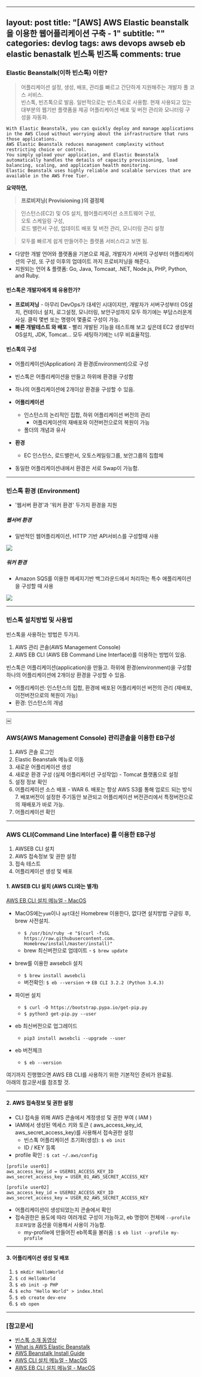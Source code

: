 
---
layout: post
title:  "[AWS] AWS Elastic beanstalk 을 이용한 웹어플리케이션 구축 - 1"
subtitle:   ""
categories: devlog
tags: aws devops awseb eb elastic benastalk 빈스톡 빈즈톡
comments: true
---



### Elastic Beanstalk(이하 빈스톡) 이란?
> 어플리케이션 설정, 생성, 배포, 관리를 빠르고 간단하게 지원해주는 개발자 풀 코스 서비스.   
> 빈스톡, 빈즈톡으로 발음. 일반적으로는 빈스톡으로 사용함.
> 현재 사용되고 있는 대부분의 웹기반 플랫폼을 제공
> 어플리케이션 배포 및 버전 관리와 모니터링 구성을 자동화.


```text
With Elastic Beanstalk, you can quickly deploy and manage applications in the AWS Cloud without worrying about the infrastructure that runs those applications.    
AWS Elastic Beanstalk reduces management complexity without restricting choice or control.    
You simply upload your application, and Elastic Beanstalk automatically handles the details of capacity provisioning, load balancing, scaling, and application health monitoring.    
Elastic Beanstalk uses highly reliable and scalable services that are available in the AWS Free Tier.
```


**요약하면,**

> **프로비저닝( Provisioning )의 결정체**


> 인스턴스(EC2) 및 OS 설치, 
> 웹어플리케이션 소프트웨어 구성,     
> 오토 스케일링 구성,   
> 로드 밸런서 구성,
> 업데이트 배포 및 버전 관리,
> 모니터링 관리 설정   
  
> 모두를 빠르게 쉽게 만들어주는 플랫폼 서비스라고 보면 됨.

- 다양한 개발 언어와 플랫폼을 기본으로 제공, 개발자가 서버의 구성부터 어플리케이션의 구성, 또 구성 이후의 업데이트 까지 프로비저닝을 해준다.
- 지원되는 언어 & 플랫폼: Go, Java, Tomcaat, .NET, Node.js, PHP, Python, and Ruby.


#### 빈스톡은 개발자에게 왜 유용한가?
- **프로비저닝** - 아무리 DevOps가 대세인 시대이지만, 개발자가 서버구성부터 OS설치, 컨테이너 설치, 로그설정, 모니터링, 보안구성까지 모두 하기에는 부담스러운게 사실. 클릭 몇번 또는 명령어 몇줄로 구성이 가능.
- **빠른 개발테스트 와 배포** - 빨리 개발된 기능을 테스트해 보고 싶은데 EC2 생성부터 OS설치, JDK, Tomcat... 모두 세팅하기에는 너무 비효율적임. 

#### 빈스톡의 구성
- 어플리케이션(Application) 과 환경(Environment)으로 구성
- 빈스톡은 어플리케이션을 만들고 하위에 환경을 구성함   
- 하나의 어플리케이션에 2개이상 환경을 구성할 수 있음.

- **어플리케이션**
	- 인스턴스의 논리적인 집합, 하위 어플리케이션 버전의 관리    
        - 어플리케이션의 재배포와 이전버전으로의 복원이 가능
	- 폴더의 개념과 유사
- **환경**
	- EC 인스턴스, 로드밸런서, 오토스케일링그룹, 보안그룹의 집합체
	
- 동일한 어플리케이션내에서 환경은 서로 Swap이 가능함.

---

### 빈스톡 환경 (Environment)
- '웹서버 환경'과 '워커 환경' 두가지 환경을 지원

##### 웹서버 환경
- 일반적인 웹어플리케이션, HTTP 기반 API서비스를 구성할때 사용

![](https://docs.aws.amazon.com/elasticbeanstalk/latest/dg/images/aeb-architecture2.png)


##### 워커 환경
-  Amazon SQS를 이용한 메세지기반 백그라운드에서 처리하는 특수 애플리케이션을 구성할 때 사용

![](https://docs.aws.amazon.com/elasticbeanstalk/latest/dg/images/aeb-architecture_worker.png)

---

### 빈스톡 설치방법 및 사용법

빈스톡을 사용하는 방법은 두가지.   

1. AWS 관리 콘솔(AWS Management Console)
2. AWS EB CLI (AWS EB Command Line Interface)를 이용하는 방법이 있음.


빈스톡은 어플리케이션(application)을 만들고. 하위에 환경(environment)을 구성함 하나의 어플리케이션에 2개이상 환경을 구성할 수 있음.

- 어플리케이션: 인스턴스의 집합, 환경에 배포된 어플리케이션 버전의 관리 (재배포, 이전버전으로의 복원이 가능)
- 환경: 인스턴스의 개념 

---

￼
### AWS(AWS Management Console) 관리콘솔을 이용한 EB구성


1. AWS 콘솔 로그인
2. Elastic Beanstalk 메뉴로 이동
3. 새로운 어플리케이션 생성
4. 새로운 환경 구성 (실제 어플리케이션 구성작업) - Tomcat 플랫폼으로 설정
5. 설정 정보 확인 
5. 어플리케이션 소스 배포 - WAR
	6. 배포는 항상 AWS S3를 통해 업로드 되는 방식
	7. 배포버전이 설정한 주기동안 보관되고 어플리케이션 버전관리에서 특정버전으로의 재배포가 바로 가능.
6. 어플리케이션 확인


---

### AWS CLI(Command Line Interface) 를 이용한 EB구성


1. AWSEB CLI 설치
2. AWS 접속정보 및 권한 설정
3. 접속 테스트 
4. 어플리케이션 생성 및 배포


#### 1. AWSEB CLI 설치 (AWS CLI와는 별개)
[AWS EB CLI 설치 메뉴얼 - MacOS](https://docs.aws.amazon.com/elasticbeanstalk/latest/dg/eb-cli3-install-osx.html)

- MacOS에는`yum`이나 `apt`대신 Homebrew 이용한다, 없다면 설치방법 구글링 후, brew 사전설치. 
  - `$ /usr/bin/ruby -e "$(curl -fsSL https://raw.githubusercontent.com. Homebrew/install/master/install)"`
  - brew 최신버전으로 업데이트 - `$ brew update`

- brew를 이용한 awsebcli 설치
  - `$ brew install awsebcli`
  - 버전확인: `$ eb --version` -> `EB CLI 3.2.2 (Python 3.4.3)`

- 파이썬 설치
  - `$ curl -O https://bootstrap.pypa.io/get-pip.py`
  - `$ python3 get-pip.py --user`
   
- eb 최신버전으로 업그레이드
  - `pip3 install awsebcli --upgrade --user`
- eb 버전체크
  - `$ eb --version`


여기까지 진행했으면 AWS EB CLI를 사용하기 위한 기본적인 준비가 완료됨.   
아래의 참고문서를 참조할 것.

         
---
      
#### 2. AWS 접속정보 및 권한 설정

- CLI 접속을 위해 AWS 콘솔에서 계정생성 및 권한 부여 ( IAM )
- IAM에서 생성된 엑세스 키와 토큰 ( aws_access_key_id, aws_secret_access_key)를 사용해서 접속권한 설정
	- 빈스톡 어플리케이션 초기화(생성): `$ eb init`
	- ID / KEY 등록
- profile 확인 : `$ cat ~/.aws/config`


```
[profile user01]
aws_access_key_id = USER01_ACCESS_KEY_ID
aws_secret_access_key = USER_01_AWS_SECRET_ACCESS_KEY

[profile user02]
aws_access_key_id = USER02_ACCESS_KEY_ID
aws_secret_access_key = USER_02_AWS_SECRET_ACCESS_KEY
```


- 어플리케이션이 생성되었는지 콘솔에서 확인
- 접속권한은 용도에 따라 여러개로 구성이 가능하고, eb 명령어 전체에 `--profile 프로파일명` 옵션을 이용해서 사용이 가능함.
	- my-profile에 만들어진 eb목록을 불러옴 : `$ eb list --profile my-profile`
	

---

#### 3. 어플리케이션 생성 및 배포

1. `$ mkdir HelloWorld`
2. `$ cd HelloWorld`
3. `$ eb init -p PHP`
4. `$ echo "Hello World" > index.html`
5. `$ eb create dev-env`
6. `$ eb open`


---

### [참고문서]


- [빈스톡 소개 동영상](https://www.youtube.com/watch?time_continue=18&v=SrwxAScdyT0)
- [What is AWS Elastic Beanstalk](https://docs.aws.amazon.com/elasticbeanstalk/latest/dg/Welcome.html)
- [AWS Beanstalk Install Guide](https://docs.aws.amazon.com/elasticbeanstalk/latest/dg/eb-cli3-install-osx.html)
- [AWS CLI 설치 메뉴얼 - MacOS](https://docs.aws.amazon.com/ko_kr/cli/latest/userguide/cli-install-macos.html)
- [AWS EB CLI 설치 메뉴얼 - MacOS](https://docs.aws.amazon.com/elasticbeanstalk/latest/dg/eb-cli3-install-osx.html)